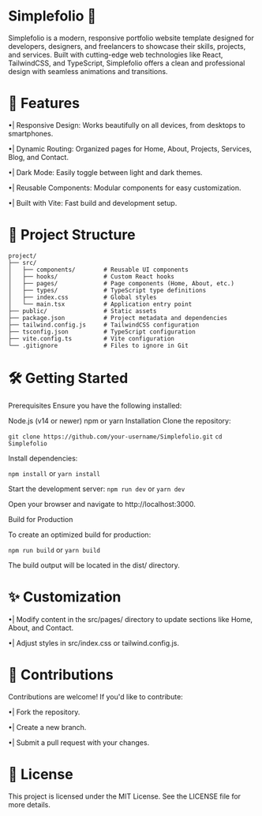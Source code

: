 # Simplefolio 🌟

Simplefolio is a modern, responsive portfolio website template designed for developers, designers, and freelancers to showcase their skills, projects, and services. Built with cutting-edge web technologies like React, TailwindCSS, and TypeScript, Simplefolio offers a clean and professional design with seamless animations and transitions.

# 🚀 Features

•| Responsive Design: Works beautifully on all devices, from desktops to smartphones.

•| Dynamic Routing: Organized pages for Home, About, Projects, Services, Blog, and Contact.

•| Dark Mode: Easily toggle between light and dark themes.

•| Reusable Components: Modular components for easy customization.

•| Built with Vite: Fast build and development setup.

# 📂 Project Structure

```
project/
├── src/
│   ├── components/        # Reusable UI components
│   ├── hooks/             # Custom React hooks
│   ├── pages/             # Page components (Home, About, etc.)
│   ├── types/             # TypeScript type definitions
│   ├── index.css          # Global styles
│   └── main.tsx           # Application entry point
├── public/                # Static assets
├── package.json           # Project metadata and dependencies
├── tailwind.config.js     # TailwindCSS configuration
├── tsconfig.json          # TypeScript configuration
├── vite.config.ts         # Vite configuration
└── .gitignore             # Files to ignore in Git
```
# 🛠️ Getting Started

Prerequisites
Ensure you have the following installed:

Node.js (v14 or newer)
npm or yarn
Installation
Clone the repository:

```git clone https://github.com/your-username/Simplefolio.git```
```cd Simplefolio```

Install dependencies:

```npm install```
or
```yarn install```

Start the development server:
```npm run dev```
or
```yarn dev```

Open your browser and navigate to http://localhost:3000.

Build for Production

To create an optimized build for production:

```npm run build```
or
```yarn build```

The build output will be located in the dist/ directory.

# ✨ Customization

•| Modify content in the src/pages/ directory to update sections like Home, About, and Contact.

•| Adjust styles in src/index.css or tailwind.config.js.

# 🤝 Contributions

Contributions are welcome! If you'd like to contribute:

•| Fork the repository.

•| Create a new branch.

•| Submit a pull request with your changes.

# 📝 License
This project is licensed under the MIT License. See the LICENSE file for more details.
